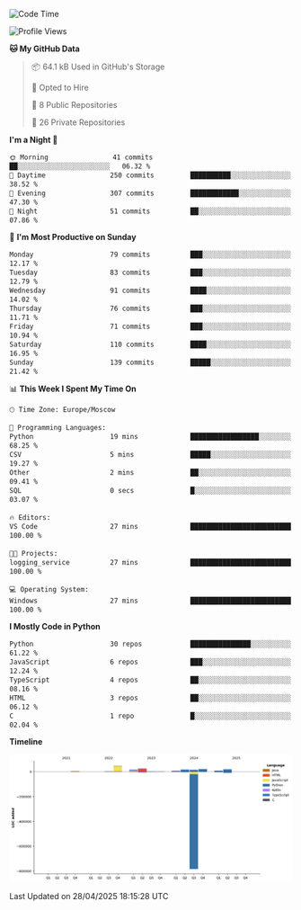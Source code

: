 <!--START_SECTION:waka-->
![Code Time](http://img.shields.io/badge/Code%20Time-659%20hrs%2021%20mins-blue)

![Profile Views](http://img.shields.io/badge/Profile%20Views-0-blue)

**🐱 My GitHub Data** 

> 📦 64.1 kB Used in GitHub's Storage 
 > 
> 💼 Opted to Hire
 > 
> 📜 8 Public Repositories 
 > 
> 🔑 26 Private Repositories 
 > 
**I'm a Night 🦉** 

```text
🌞 Morning                41 commits          ██░░░░░░░░░░░░░░░░░░░░░░░   06.32 % 
🌆 Daytime                250 commits         ██████████░░░░░░░░░░░░░░░   38.52 % 
🌃 Evening                307 commits         ████████████░░░░░░░░░░░░░   47.30 % 
🌙 Night                  51 commits          ██░░░░░░░░░░░░░░░░░░░░░░░   07.86 % 
```
📅 **I'm Most Productive on Sunday** 

```text
Monday                   79 commits          ███░░░░░░░░░░░░░░░░░░░░░░   12.17 % 
Tuesday                  83 commits          ███░░░░░░░░░░░░░░░░░░░░░░   12.79 % 
Wednesday                91 commits          ████░░░░░░░░░░░░░░░░░░░░░   14.02 % 
Thursday                 76 commits          ███░░░░░░░░░░░░░░░░░░░░░░   11.71 % 
Friday                   71 commits          ███░░░░░░░░░░░░░░░░░░░░░░   10.94 % 
Saturday                 110 commits         ████░░░░░░░░░░░░░░░░░░░░░   16.95 % 
Sunday                   139 commits         █████░░░░░░░░░░░░░░░░░░░░   21.42 % 
```


📊 **This Week I Spent My Time On** 

```text
🕑︎ Time Zone: Europe/Moscow

💬 Programming Languages: 
Python                   19 mins             █████████████████░░░░░░░░   68.25 % 
CSV                      5 mins              █████░░░░░░░░░░░░░░░░░░░░   19.27 % 
Other                    2 mins              ██░░░░░░░░░░░░░░░░░░░░░░░   09.41 % 
SQL                      0 secs              █░░░░░░░░░░░░░░░░░░░░░░░░   03.07 % 

🔥 Editors: 
VS Code                  27 mins             █████████████████████████   100.00 % 

🐱‍💻 Projects: 
logging_service          27 mins             █████████████████████████   100.00 % 

💻 Operating System: 
Windows                  27 mins             █████████████████████████   100.00 % 
```

**I Mostly Code in Python** 

```text
Python                   30 repos            ███████████████░░░░░░░░░░   61.22 % 
JavaScript               6 repos             ███░░░░░░░░░░░░░░░░░░░░░░   12.24 % 
TypeScript               4 repos             ██░░░░░░░░░░░░░░░░░░░░░░░   08.16 % 
HTML                     3 repos             ██░░░░░░░░░░░░░░░░░░░░░░░   06.12 % 
C                        1 repo              █░░░░░░░░░░░░░░░░░░░░░░░░   02.04 % 
```



**Timeline**

![Lines of Code chart](https://raw.githubusercontent.com/adlemx/adlemx/main/assets/bar_graph.png)


 Last Updated on 28/04/2025 18:15:28 UTC
<!--END_SECTION:waka-->
